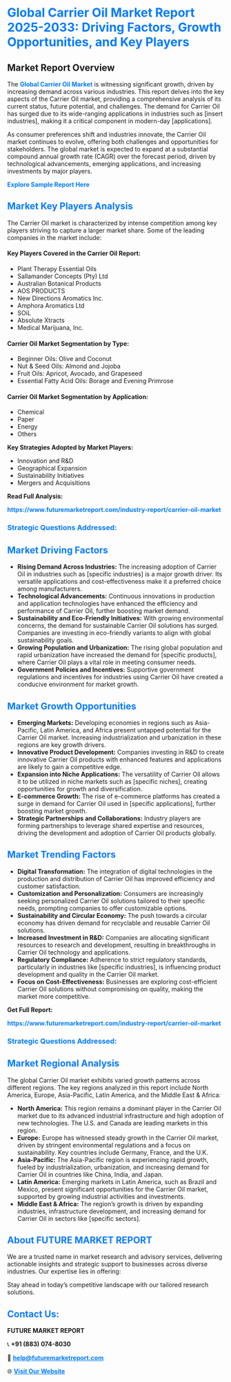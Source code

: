 <h1 style="color: #007BFF;">Global Carrier Oil Market Report 2025-2033: Driving Factors, Growth Opportunities, and Key Players</h1>

<section id="overview">
<h2>Market Report Overview</h2>
<p>The <a href="https://www.futuremarketreport.com/industry-report/carrier-oil-market" style="color: #007BFF; text-decoration: none;"><strong>Global Carrier Oil Market</strong></a> is witnessing significant growth, driven by increasing demand across various industries. This report delves into the key aspects of the Carrier Oil market, providing a comprehensive analysis of its current status, future potential, and challenges. The demand for Carrier Oil has surged due to its wide-ranging applications in industries such as [insert industries], making it a critical component in modern-day [applications].</p>
<p>As consumer preferences shift and industries innovate, the Carrier Oil market continues to evolve, offering both challenges and opportunities for stakeholders. The global market is expected to expand at a substantial compound annual growth rate (CAGR) over the forecast period, driven by technological advancements, emerging applications, and increasing investments by major players.</p>
</section>

<section id="overview">
<p><a href="https://www.futuremarketreport.com/request-sample/reportId=103575" style="color: #007BFF; text-decoration: none;"><strong>Explore Sample Report Here</strong></a></p>
</section>

<section id="key-players">
<h2 style="color: #007BFF;">Market Key Players Analysis</h2>
<p>The Carrier Oil market is characterized by intense competition among key players striving to capture a larger market share. Some of the leading companies in the market include:</p>
<h4>Key Players Covered in the Carrier Oil Report:</h4>
<ul><li>Plant Therapy Essential Oils</li><li>Sallamander Concepts (Pty) Ltd</li><li>Australian Botanical Products</li><li>AOS PRODUCTS</li><li>New Directions Aromatics Inc.</li><li>Amphora Aromatics Ltd</li><li>SOiL</li><li>Absolute Xtracts</li><li>Medical Marijuana, Inc.</li></ul>
<h4>Carrier Oil Market Segmentation by Type:</h4>
<ul><li>Beginner Oils: Olive and Coconut</li><li>Nut &amp; Seed Oils: Almond and Jojoba</li><li>Fruit Oils: Apricot, Avocado, and Grapeseed</li><li>Essential Fatty Acid Oils: Borage and Evening Primrose</li></ul>

<h4>Carrier Oil Market Segmentation by Application:</h4>
<ul><li>Chemical</li><li>Paper</li><li>Energy</li><li>Others</li></ul>
<p><strong>Key Strategies Adopted by Market Players:</strong></p>
<ul>
<li>Innovation and R&D</li>
<li>Geographical Expansion</li>
<li>Sustainability Initiatives</li>
<li>Mergers and Acquisitions</li>
</ul>
</section>

<section>
<p><strong>Read Full Analysis: </strong></p><a href="https://www.futuremarketreport.com/industry-report/carrier-oil-market" style="color: #007BFF; text-decoration: none;"><strong>https://www.futuremarketreport.com/industry-report/carrier-oil-market</strong></a>
<h3 style="color: #007BFF;">Strategic Questions Addressed:</h3>
</section>

<section id="driving-factors">
<h2 style="color: #007BFF;">Market Driving Factors</h2>
<ul>
<li><strong>Rising Demand Across Industries:</strong> The increasing adoption of Carrier Oil in industries such as [specific industries] is a major growth driver. Its versatile applications and cost-effectiveness make it a preferred choice among manufacturers.</li>
<li><strong>Technological Advancements:</strong> Continuous innovations in production and application technologies have enhanced the efficiency and performance of Carrier Oil, further boosting market demand.</li>
<li><strong>Sustainability and Eco-Friendly Initiatives:</strong> With growing environmental concerns, the demand for sustainable Carrier Oil solutions has surged. Companies are investing in eco-friendly variants to align with global sustainability goals.</li>
<li><strong>Growing Population and Urbanization:</strong> The rising global population and rapid urbanization have increased the demand for [specific products], where Carrier Oil plays a vital role in meeting consumer needs.</li>
<li><strong>Government Policies and Incentives:</strong> Supportive government regulations and incentives for industries using Carrier Oil have created a conducive environment for market growth.</li>
</ul>
</section>

<section id="growth-opportunities">
<h2 style="color: #007BFF;">Market Growth Opportunities</h2>
<ul>
<li><strong>Emerging Markets:</strong> Developing economies in regions such as Asia-Pacific, Latin America, and Africa present untapped potential for the Carrier Oil market. Increasing industrialization and urbanization in these regions are key growth drivers.</li>
<li><strong>Innovative Product Development:</strong> Companies investing in R&D to create innovative Carrier Oil products with enhanced features and applications are likely to gain a competitive edge.</li>
<li><strong>Expansion into Niche Applications:</strong> The versatility of Carrier Oil allows it to be utilized in niche markets such as [specific niches], creating opportunities for growth and diversification.</li>
<li><strong>E-commerce Growth:</strong> The rise of e-commerce platforms has created a surge in demand for Carrier Oil used in [specific applications], further boosting market growth.</li>
<li><strong>Strategic Partnerships and Collaborations:</strong> Industry players are forming partnerships to leverage shared expertise and resources, driving the development and adoption of Carrier Oil products globally.</li>
</ul>
</section>

<section id="trending-factors">
<h2 style="color: #007BFF;">Market Trending Factors</h2>
<ul>
<li><strong>Digital Transformation:</strong> The integration of digital technologies in the production and distribution of Carrier Oil has improved efficiency and customer satisfaction.</li>
<li><strong>Customization and Personalization:</strong> Consumers are increasingly seeking personalized Carrier Oil solutions tailored to their specific needs, prompting companies to offer customizable options.</li>
<li><strong>Sustainability and Circular Economy:</strong> The push towards a circular economy has driven demand for recyclable and reusable Carrier Oil solutions.</li>
<li><strong>Increased Investment in R&D:</strong> Companies are allocating significant resources to research and development, resulting in breakthroughs in Carrier Oil technology and applications.</li>
<li><strong>Regulatory Compliance:</strong> Adherence to strict regulatory standards, particularly in industries like [specific industries], is influencing product development and quality in the Carrier Oil market.</li>
<li><strong>Focus on Cost-Effectiveness:</strong> Businesses are exploring cost-efficient Carrier Oil solutions without compromising on quality, making the market more competitive.</li>
</ul>
</section>

<section>
<p><strong>Get Full Report: </strong></p><a href="https://www.futuremarketreport.com/industry-report/carrier-oil-market" style="color: #007BFF; text-decoration: none;"><strong>https://www.futuremarketreport.com/industry-report/carrier-oil-market</strong></a>
<h3 style="color: #007BFF;">Strategic Questions Addressed:</h3>
</section>


<section id="regional-analysis">
<h2 style="color: #007BFF;">Market Regional Analysis</h2>
<p>The global Carrier Oil market exhibits varied growth patterns across different regions. The key regions analyzed in this report include North America, Europe, Asia-Pacific, Latin America, and the Middle East & Africa:</p>
<ul>
<li><strong>North America:</strong> This region remains a dominant player in the Carrier Oil market due to its advanced industrial infrastructure and high adoption of new technologies. The U.S. and Canada are leading markets in this region.</li>
<li><strong>Europe:</strong> Europe has witnessed steady growth in the Carrier Oil market, driven by stringent environmental regulations and a focus on sustainability. Key countries include Germany, France, and the U.K.</li>
<li><strong>Asia-Pacific:</strong> The Asia-Pacific region is experiencing rapid growth, fueled by industrialization, urbanization, and increasing demand for Carrier Oil in countries like China, India, and Japan.</li>
<li><strong>Latin America:</strong> Emerging markets in Latin America, such as Brazil and Mexico, present significant opportunities for the Carrier Oil market, supported by growing industrial activities and investments.</li>
<li><strong>Middle East & Africa:</strong> The region’s growth is driven by expanding industries, infrastructure development, and increasing demand for Carrier Oil in sectors like [specific sectors].</li>
</ul>
</section>

<footer>
<h2 style="color: #007BFF;">About FUTURE MARKET REPORT</h2>
<p>We are a trusted name in market research and advisory services, delivering actionable insights and strategic support to businesses across diverse industries. Our expertise lies in offering:</p>

<p>Stay ahead in today’s competitive landscape with our tailored research solutions.</p>

<h2 style="color: #007BFF;">Contact Us:</h2>
<p><strong>FUTURE MARKET REPORT</strong></p>
<p>📞 <strong>+91 (883) 074-8030</strong></p>
<p>📧 <strong><a href="mailto:help@futuremarketreport.com" style="color: #007BFF;">help@futuremarketreport.com</a></strong></p>
<p>🌐 <strong><a href="https://www.futuremarketreport.com/" style="color: #007BFF;">Visit Our Website</a></strong></p>
</footer>